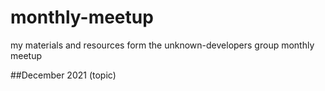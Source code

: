 # monthly-meetup
my materials and resources form the unknown-developers group monthly meetup

##December 2021 (topic)

